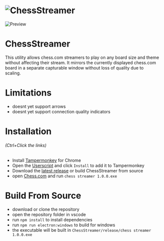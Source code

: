# ![ChessStreamer](https://raw.github.com/SmallFont/ChessStreamer/master/doc/logo.png)
![Preview](https://raw.github.com/SmallFont/ChessStreamer/master/doc/preview.gif)

# ChessStreamer
This utility allows chess.com streamers to play on any board size and theme without affecting their stream.
It mirrors the currently displayed chess.com board in a separate capturable window without loss of quality due to scaling.

# Limitations
- doesnt yet support arrows
- doesnt yet support connection quality indicators

# Installation 
###### (Ctrl+Click the links)
- Install [Tampermonkey](https://chrome.google.com/webstore/detail/tampermonkey/dhdgffkkebhmkfjojejmpbldmpobfkfo?hl=en) for Chrome 
- Open the [Userscript](https://github.com/SmallFont/ChessStreamer/raw/master/chessStreamer.user.js) and click `Install` to add it to Tampermonkey
- Download the [latest release](https://github.com/SmallFont/ChessStreamer/releases/download/v1.0.0/chess.streamer.1.0.0.exe) or build ChessStreamer from source
- open [Chess.com](https://chess.com/live) and run `chess streamer 1.0.0.exe` 

# Build From Source
- download or clone the repository
- open the repository folder in vscode 
- run `npm install` to install dependencies
- run `npm run electron:windows` to build for windows 
- the executable will be built in `ChessStreamer/release/chess streamer 1.0.0.exe`